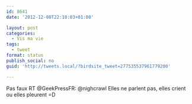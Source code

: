 ```yaml
---
id: 8641
date: '2012-12-08T22:10:03+01:00'

layout: post
categories:
  - Vis ma vie
tags:
  - tweet
format: status
publish_social: no
guid: 'http://tweets.local/?birdsite_tweet=277535537961779200'

---
```


Pas faux RT @GeekPressFR: @nighcrawl Elles ne parlent pas, elles crient ou elles pleurent =D